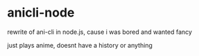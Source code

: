 # anicli-node

rewrite of ani-cli in node.js, cause i was bored and wanted fancy

just plays anime, doesnt have a history or anything